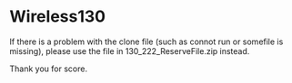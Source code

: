 # Wireless130

If there is a problem with the clone file (such as connot run or somefile is missing), please use the file in 130_222_ReserveFile.zip instead.

Thank you for score.
